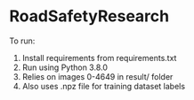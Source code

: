 # RoadSafetyResearch

To run:  
  
1. Install requirements from requirements.txt  
2. Run using Python 3.8.0  
3. Relies on images 0-4649 in result/ folder  
4. Also uses .npz file for training dataset labels

